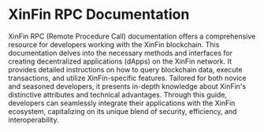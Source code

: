 # XinFin RPC Documentation

XinFin RPC (Remote Procedure Call) documentation offers a comprehensive resource for developers working with the XinFin blockchain. This documentation delves into the necessary methods and interfaces for creating decentralized applications (dApps) on the XinFin network. It provides detailed instructions on how to query blockchain data, execute transactions, and utilize XinFin-specific features. Tailored for both novice and seasoned developers, it presents in-depth knowledge about XinFin's distinctive attributes and technical advantages. Through this guide, developers can seamlessly integrate their applications with the XinFin ecosystem, capitalizing on its unique blend of security, efficiency, and interoperability.